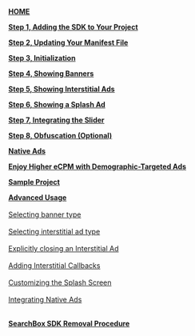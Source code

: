[**HOME**](Android-InApp-&-InApp-Plus-Documentation)

[**Step 1, Adding the SDK to Your Project**](Android-InApp-&-InApp-Plus-Documentation#step1)

[**Step 2, Updating Your Manifest File**](Android-InApp-&-InApp-Plus-Documentation#step2)

[**Step 3, Initialization**](Android-InApp-&-InApp-Plus-Documentation#step3)

[**Step 4, Showing Banners**](Android-InApp-&-InApp-Plus-Documentation#step4)

[**Step 5, Showing Interstitial Ads**](Android-InApp-&-InApp-Plus-Documentation#step5)

[**Step 6, Showing a Splash Ad**](Android-InApp-&-InApp-Plus-Documentation#step6)

[**Step 7, Integrating the Slider**](Android-InApp-&-InApp-Plus-Documentation#step7)

[**Step 8, Obfuscation (Optional)**](Android-InApp-&-InApp-Plus-Documentation#step8)

[**Native Ads**](Android-InApp-&-InApp-Plus-Documentation#Native)

[**Enjoy Higher eCPM with Demographic-Targeted Ads**](Android-InApp-&-InApp-Plus-Documentation#Demographic)

[**Sample Project**](Android-InApp-&-InApp-Plus-Documentation#SampleProject)

[**Advanced Usage**](android-advanced-usage)<br></br>
  [Selecting banner type](android-advanced-usage#SelectBanner)<br></br> 
  [Selecting interstitial ad type](android-advanced-usage#SelectInterstitial)<br></br> 
  [Explicitly closing an Interstitial Ad](android-advanced-usage#CloseInterstitial)<br></br> 
  [Adding Interstitial Callbacks](android-advanced-usage#AddingInterstitialCallbacks)<br></br> 
  [Customizing the Splash Screen](android-advanced-usage#CustomizingSplashScreen)<br></br> 
  [Integrating Native Ads](android-advanced-usage#using-native-ads)<br></br> 

[**SearchBox SDK Removal Procedure**](SearchBox-SDK-Removal-Procedure)